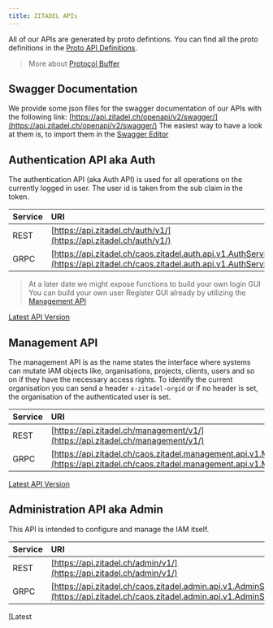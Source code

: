 ```yaml
---
title: ZITADEL APIs
---
```


All of our APIs are generated by proto defintions. You can find all the proto definitions in the [Proto API Definitions](proto/auth).

> More about [Protocol Buffer](https://developers.google.com/protocol-buffers)

## Swagger Documentation

We provide some json files for the swagger documentation of our APIs with the following link: [https://api.zitadel.ch/openapi/v2/swagger/](https://api.zitadel.ch/openapi/v2/swagger/)
The easiest way to have a look at them is, to import them in the [Swagger Editor](https://editor.swagger.io/)

## Authentication API aka Auth

The authentication API (aka Auth API) is used for all operations on the currently logged in user.
The user id is taken from the sub claim in the token.

| Service | URI                                                                                                                         |
|:--------|:----------------------------------------------------------------------------------------------------------------------------|
| REST    | [https://api.zitadel.ch/auth/v1/](https://api.zitadel.ch/auth/v1/)                                                          |
| GRPC    | [https://api.zitadel.ch/caos.zitadel.auth.api.v1.AuthService/](https://api.zitadel.ch/caos.zitadel.auth.api.v1.AuthService) |

> At a later date we might expose functions to build your own login GUI
> You can build your own user Register GUI already by utilizing the [Management API](#management)

[Latest API Version](https://github.com/caos/zitadel/blob/main/proto/zitadel/auth.proto)


## Management API

The management API is as the name states the interface where systems can mutate IAM objects like, organisations, projects, clients, users and so on if they have the necessary access rights.
To identify the current organisation you can send a header `x-zitadel-orgid` or if no header is set, the organisation of the authenticated user is set.

| Service | URI                                                                                                                                                 |
|:--------|:----------------------------------------------------------------------------------------------------------------------------------------------------|
| REST    | [https://api.zitadel.ch/management/v1/](https://api.zitadel.ch/management/v1/)                                                                      |
| GRPC    | [https://api.zitadel.ch/caos.zitadel.management.api.v1.ManagementService/](https://api.zitadel.ch/caos.zitadel.management.api.v1.ManagementService) |

[Latest API Version](https://github.com/caos/zitadel/blob/main/proto/zitadel/management.proto)


## Administration API aka Admin

This API is intended to configure and manage the IAM itself.

| Service | URI                                                                                                                             |
|:--------|:--------------------------------------------------------------------------------------------------------------------------------|
| REST    | [https://api.zitadel.ch/admin/v1/](https://api.zitadel.ch/admin/v1/)                                                            |
| GRPC    | [https://api.zitadel.ch/caos.zitadel.admin.api.v1.AdminService/](https://api.zitadel.ch/caos.zitadel.admin.api.v1.AdminService) |

[Latest